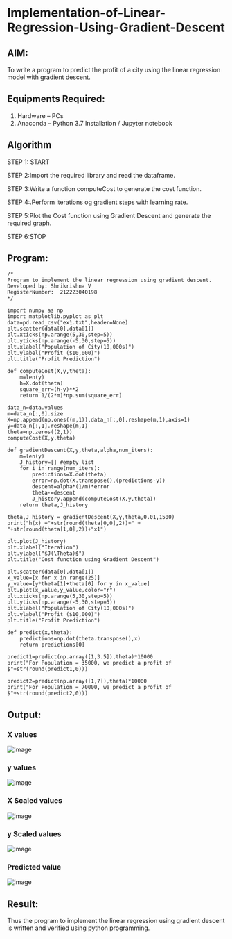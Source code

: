 # Implementation-of-Linear-Regression-Using-Gradient-Descent

## AIM:
To write a program to predict the profit of a city using the linear regression model with gradient descent.

## Equipments Required:
1. Hardware – PCs
2. Anaconda – Python 3.7 Installation / Jupyter notebook

## Algorithm
STEP 1: START

STEP 2:Import the required library and read the dataframe.

STEP 3:Write a function computeCost to generate the cost function.

STEP 4:.Perform iterations og gradient steps with learning rate.

STEP 5:Plot the Cost function using Gradient Descent and generate the required graph.

STEP 6:STOP
## Program:
```
/*
Program to implement the linear regression using gradient descent.
Developed by: Shrikrishna V
RegisterNumber:  212223040198
*/
```
```import pandas as pd
import numpy as np
import matplotlib.pyplot as plt
data=pd.read_csv("ex1.txt",header=None)
plt.scatter(data[0],data[1])
plt.xticks(np.arange(5,30,step=5))
plt.yticks(np.arange(-5,30,step=5))
plt.xlabel("Population of City(10,000s)")
plt.ylabel("Profit ($10,000)")
plt.title("Profit Prediction")

def computeCost(X,y,theta):
    m=len(y) 
    h=X.dot(theta) 
    square_err=(h-y)**2
    return 1/(2*m)*np.sum(square_err) 

data_n=data.values
m=data_n[:,0].size
X=np.append(np.ones((m,1)),data_n[:,0].reshape(m,1),axis=1)
y=data_n[:,1].reshape(m,1)
theta=np.zeros((2,1))
computeCost(X,y,theta) 

def gradientDescent(X,y,theta,alpha,num_iters):
    m=len(y)
    J_history=[] #empty list
    for i in range(num_iters):
        predictions=X.dot(theta)
        error=np.dot(X.transpose(),(predictions-y))
        descent=alpha*(1/m)*error
        theta-=descent
        J_history.append(computeCost(X,y,theta))
    return theta,J_history

theta,J_history = gradientDescent(X,y,theta,0.01,1500)
print("h(x) ="+str(round(theta[0,0],2))+" + "+str(round(theta[1,0],2))+"x1")

plt.plot(J_history)
plt.xlabel("Iteration")
plt.ylabel("$J(\Theta)$")
plt.title("Cost function using Gradient Descent")

plt.scatter(data[0],data[1])
x_value=[x for x in range(25)]
y_value=[y*theta[1]+theta[0] for y in x_value]
plt.plot(x_value,y_value,color="r")
plt.xticks(np.arange(5,30,step=5))
plt.yticks(np.arange(-5,30,step=5))
plt.xlabel("Population of City(10,000s)")
plt.ylabel("Profit ($10,000)")
plt.title("Profit Prediction")

def predict(x,theta):
    predictions=np.dot(theta.transpose(),x)
    return predictions[0]

predict1=predict(np.array([1,3.5]),theta)*10000
print("For Population = 35000, we predict a profit of $"+str(round(predict1,0)))

predict2=predict(np.array([1,7]),theta)*10000
print("For Population = 70000, we predict a profit of $"+str(round(predict2,0)))
```
## Output:

### X values
![image](https://github.com/Wkrish28/Implementation-of-Linear-Regression-Using-Gradient-Descent/assets/144295230/10d0ca73-cc69-40ae-b903-e414dbe0626f)

### y values
![image](https://github.com/Wkrish28/Implementation-of-Linear-Regression-Using-Gradient-Descent/assets/144295230/1222e38a-3364-4ef0-81a8-f4d3d78607d8)

### X Scaled values
![image](https://github.com/Wkrish28/Implementation-of-Linear-Regression-Using-Gradient-Descent/assets/144295230/1d81226c-2b5b-4af7-b0c6-9ffe8b7c4dfd)

### y Scaled values
![image](https://github.com/Wkrish28/Implementation-of-Linear-Regression-Using-Gradient-Descent/assets/144295230/c3086ee3-3461-47ef-9389-d998203983c0)

### Predicted value
![image](https://github.com/Wkrish28/Implementation-of-Linear-Regression-Using-Gradient-Descent/assets/144295230/627c5d14-ff96-4de9-ba02-8b494fd7f296)




## Result:
Thus the program to implement the linear regression using gradient descent is written and verified using python programming.
